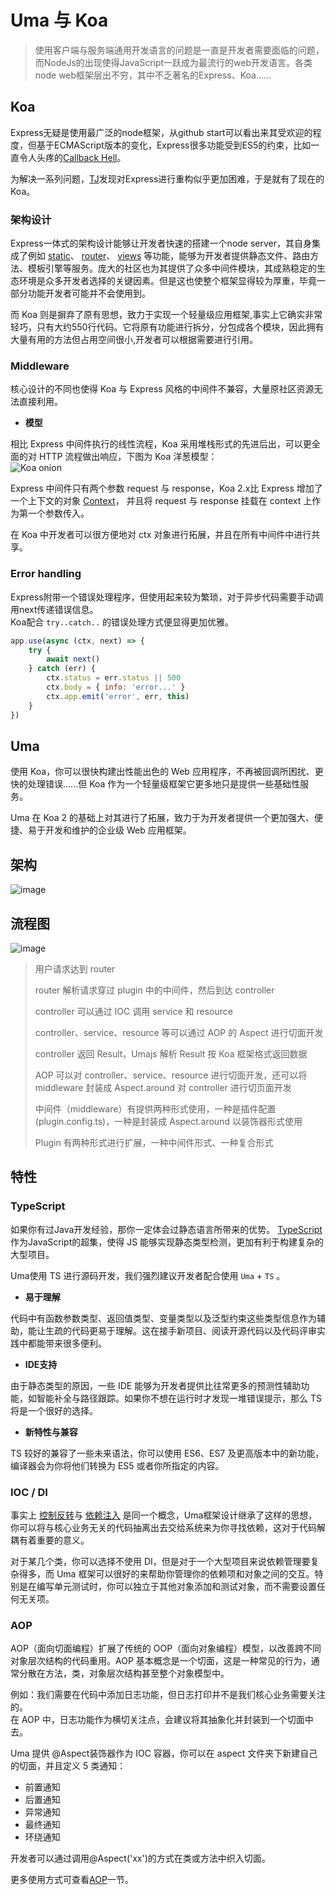 # Uma 与 Koa

> 使用客户端与服务端通用开发语言的问题是一直是开发者需要面临的问题，而NodeJs的出现使得JavaScript一跃成为最流行的web开发语言。各类node web框架层出不穷，其中不乏著名的Express、Koa......

## Koa

Express无疑是使用最广泛的node框架，从github start可以看出来其受欢迎的程度，但基于ECMAScript版本的变化，Express很多功能受到ES5的约束，比如一直令人头疼的[Callback Hell](http://callbackhell.com/)。

为解决一系列问题，[TJ](https://github.com/tj)发现对Express进行重构似乎更加困难，于是就有了现在的Koa。

### 架构设计

Express一体式的架构设计能够让开发者快速的搭建一个node server，其自身集成了例如
[static](https://expressjs.com/en/starter/static-files.html)、
[router](https://expressjs.com/en/guide/routing.html)、
[views](https://expressjs.com/en/guide/using-template-engines.html)
等功能，能够为开发者提供静态文件、路由方法、模板引擎等服务。庞大的社区也为其提供了众多中间件模块，其成熟稳定的生态环境是众多开发者选择的关键因素。但是这也使整个框架显得较为厚重，毕竟一部分功能开发者可能并不会使用到。

而 Koa 则是摒弃了原有思想，致力于实现一个轻量级应用框架,事实上它确实非常轻巧，只有大约550行代码。它将原有功能进行拆分，分包成各个模块，因此拥有大量有用的方法但占用空间很小,开发者可以根据需要进行引用。

### Middleware

核心设计的不同也使得 Koa 与 Express 风格的中间件不兼容，大量原社区资源无法直接利用。

- **模型**  

相比 Express 中间件执行的线性流程，Koa 采用堆栈形式的先进后出，可以更全面的对 HTTP 流程做出响应，下图为 Koa 洋葱模型：  
![Koa onion](../assets/images/KoaOnion.png)  

Express 中间件只有两个参数 request 与 response，Koa 2.x比 Express 增加了一个上下文的对象
[Context](https://github.com/koajs/koa/blob/master/docs/api/context.md)，
并且将 request 与 response 挂载在 context 上作为第一个参数传入。

在 Koa 中开发者可以很方便地对 ctx 对象进行拓展，并且在所有中间件中进行共享。

### Error handling

Express附带一个错误处理程序，但使用起来较为繁琐，对于异步代码需要手动调用next传递错误信息。  
Koa配合 `try..catch..` 的错误处理方式便显得更加优雅。  

```js
app.use(async (ctx, next) => {
    try {
        await next()
    } catch (err) {
        ctx.status = err.status || 500
        ctx.body = { info: 'error...' }
        ctx.app.emit('error', err, this)
    }
})
```

## Uma

使用 Koa，你可以很快构建出性能出色的 Web 应用程序，不再被回调所困扰、更快的处理错误......但 Koa 作为一个轻量级框架它更多地只是提供一些基础性服务。

Uma 在 Koa 2 的基础上对其进行了拓展，致力于为开发者提供一个更加强大、便捷、易于开发和维护的企业级 Web 应用框架。

## 架构

![image](../assets/images/design.png)

## 流程图

![image](../assets/images/process.png)

> 用户请求达到 router
>
> router 解析请求穿过 plugin 中的中间件，然后到达 controller
>
> controller 可以通过 IOC 调用 service 和 resource
>
> controller、service、resource 等可以通过 AOP 的 Aspect 进行切面开发
>
> controller 返回 Result，Umajs 解析 Result 按 Koa 框架格式返回数据
>
> AOP 可以对 controller、service、resource 进行切面开发，还可以将 middleware 封装成 Aspect.around 对 controller 进行切页面开发
>
> 中间件（middleware）有提供两种形式使用，一种是插件配置(plugin.config.ts)，一种是封装成 Aspect.around 以装饰器形式使用
>
> Plugin 有两种形式进行扩展，一种中间件形式、一种复合形式
>

## 特性

### TypeScript

如果你有过Java开发经验，那你一定体会过静态语言所带来的优势。
[TypeScript](https://www.typescriptlang.org/)
作为JavaScript的超集，使得 JS 能够实现静态类型检测，更加有利于构建复杂的大型项目。

Uma使用 TS 进行源码开发，我们强烈建议开发者配合使用 `Uma` + `TS` 。

- **易于理解**  

代码中有函数参数类型、返回值类型、变量类型以及泛型约束这些类型信息作为辅助，能让生疏的代码更易于理解。这在接手新项目、阅读开源代码以及代码评审实践中都能带来很多便利。

- **IDE支持**

由于静态类型的原因，一些 IDE 能够为开发者提供比往常更多的预测性辅助功能，如智能补全与路径跟踪。如果你不想在运行时才发现一堆错误提示，那么 TS 将是一个很好的选择。

- **新特性与兼容**

TS 较好的兼容了一些未来语法，你可以使用 ES6、ES7 及更高版本中的新功能，编译器会为你将他们转换为 ES5 或者你所指定的内容。

### IOC / DI

事实上
[控制反转](https://www.tutorialsteacher.com/ioc/inversion-of-control)与
[依赖注入](https://www.tutorialsteacher.com/ioc/dependency-injection)
是同一个概念，Uma框架设计继承了这样的思想，你可以将与核心业务无关的代码抽离出去交给系统来为你寻找依赖，这对于代码解耦有着重要的意义。

对于某几个类，你可以选择不使用 DI，但是对于一个大型项目来说依赖管理要复杂得多，而 Uma 框架可以很好的来帮助你管理你的依赖项和对象之间的交互。特别是在编写单元测试时，你可以独立于其他对象添加和测试对象，而不需要设置任何无关项。

### AOP

AOP（面向切面编程）扩展了传统的 OOP（面向对象编程）模型，以改善跨不同对象层次结构的代码重用。AOP 基本概念是一个切面，这是一种常见的行为，通常分散在方法，类，对象层次结构甚至整个对象模型中。

例如：我们需要在代码中添加日志功能，但日志打印并不是我们核心业务需要关注的。  
在 AOP 中，日志功能作为横切关注点，会建议将其抽象化并封装到一个切面中去。

Uma 提供 @Aspect装饰器作为 IOC 容器，你可以在 aspect 文件夹下新建自己的切面，并且定义 5 类通知：

- 前置通知
- 后置通知
- 异常通知
- 最终通知
- 环绕通知

开发者可以通过调用@Aspect('xx')的方式在类或方法中织入切面。

更多使用方式可查看[AOP](../基础功能/AOP.md)一节。

